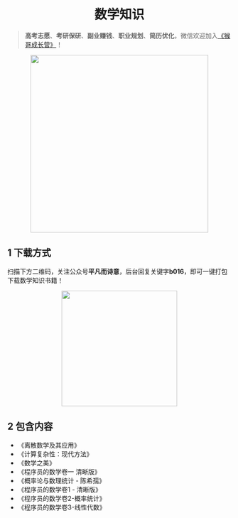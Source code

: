 <h1 align="center">数学知识</h1>

> **高考志愿**、**考研保研**、**副业赚钱**、**职业规划**、**简历优化**，微信欢迎加入[《猴哥成长营》](https://www.yuque.com/jackpop/ulig5a/srnochggbsa2eltw?singleDoc#)！

<p align="center">
    <img src="https://s11.ax1x.com/2023/12/23/pi7qxU0.md.jpg" height="400"></img>
</p>

## 1 下载方式

扫描下方二维码，关注公众号**平凡而诗意**，后台回复关键字**b016**，即可一键打包下载数学知识书籍！

<p align="center">
    <img src="https://s1.ax1x.com/2022/07/10/jsCAdH.jpg" width="260" height="260"></img>
</p>

## 2 包含内容

- 《离散数学及其应用》
- 《计算复杂性：现代方法》
- 《数学之美》
- 《程序员的数学卷一 清晰版》
- 《概率论与数理统计 - 陈希孺》
- 《程序员的数学卷1 -  清晰版》
- 《程序员的数学卷2-概率统计》
- 《程序员的数学卷3-线性代数》